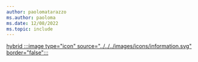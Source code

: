 ```yaml
---
author: paolomatarazzo
ms.author: paoloma
ms.date: 12/08/2022
ms.topic: include
---
```


[hybrid :::image type="icon" source="../../../images/icons/information.svg" border="false":::](../identity-protection/hello-for-business/hello-how-it-works-technology.md#hybrid-deployment "For organizations using Active Directory identities synchronized to Azure AD. Device management is usually done via Group Policy or Intune/MDM")